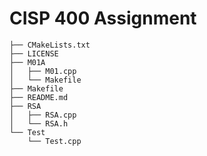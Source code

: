 # CISP 400 Assignment
```text
├── CMakeLists.txt
├── LICENSE
├── M01A
│   ├── M01.cpp
│   └── Makefile
├── Makefile
├── README.md
├── RSA
│   ├── RSA.cpp
│   └── RSA.h
└── Test
    └── Test.cpp
```
